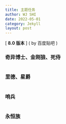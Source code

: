 ```yaml
---
title: 主题任务
author: WJ SHI
date: 2022-05-01
category: Jekyll
layout: post
---
```






[ **8.0 版本** ]    ( by 百度贴吧 )

### 奇异博士、金刚狼、死侍

<img src="https://www.nextstepone.ltd/mff/images/zhuti1.jpg" alt="" referrerpolicy="no-referrer">



### 里德、星爵

<img src="https://www.nextstepone.ltd/mff/images/zhuti2.jpg" alt="" referrerpolicy="no-referrer">



### 哨兵

<img src="https://www.nextstepone.ltd/mff/images/zhuti3.jpg" alt="" referrerpolicy="no-referrer">



### 永恒族

<img src="https://www.nextstepone.ltd/mff/images/zhuti4.jpg" alt="" referrerpolicy="no-referrer">



<img src="https://www.nextstepone.ltd/mff/images/zhuti5.jpg" alt="" referrerpolicy="no-referrer">



<img src="https://www.nextstepone.ltd/mff/images/zhuti6.jpg" alt="" referrerpolicy="no-referrer">



<img src="https://www.nextstepone.ltd/mff/images/zhuti7.jpg" alt="" referrerpolicy="no-referrer">



<img src="https://www.nextstepone.ltd/mff/images/zhuti8.jpg" alt="" referrerpolicy="no-referrer">



<img src="https://www.nextstepone.ltd/mff/images/zhuti9.jpg" alt="" referrerpolicy="no-referrer">

